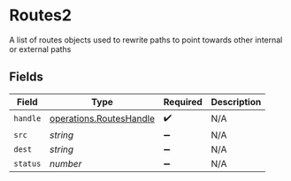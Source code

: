# Routes2

A list of routes objects used to rewrite paths to point towards other internal or external paths


## Fields

| Field                                                              | Type                                                               | Required                                                           | Description                                                        |
| ------------------------------------------------------------------ | ------------------------------------------------------------------ | ------------------------------------------------------------------ | ------------------------------------------------------------------ |
| `handle`                                                           | [operations.RoutesHandle](../../models/operations/routeshandle.md) | :heavy_check_mark:                                                 | N/A                                                                |
| `src`                                                              | *string*                                                           | :heavy_minus_sign:                                                 | N/A                                                                |
| `dest`                                                             | *string*                                                           | :heavy_minus_sign:                                                 | N/A                                                                |
| `status`                                                           | *number*                                                           | :heavy_minus_sign:                                                 | N/A                                                                |